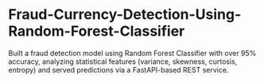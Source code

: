 # Fraud-Currency-Detection-Using-Random-Forest-Classifier

Built a fraud detection model using Random Forest Classifier with over 95% accuracy, analyzing statistical
features (variance, skewness, curtosis, entropy) and served predictions via a FastAPI-based REST service.
